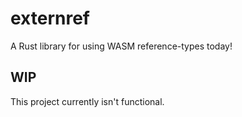# externref

A Rust library for using WASM reference-types today!

## WIP

This project currently isn't functional.
